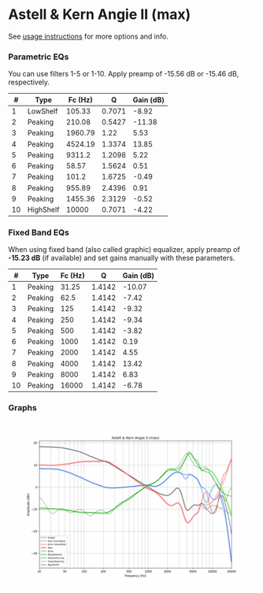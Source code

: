 # Astell & Kern Angie II (max)
See [usage instructions](https://github.com/jaakkopasanen/AutoEq#usage) for more options and info.

### Parametric EQs
You can use filters 1-5 or 1-10. Apply preamp of -15.56 dB or -15.46 dB, respectively.

|   # | Type      |   Fc (Hz) |      Q |   Gain (dB) |
|-----|-----------|-----------|--------|-------------|
|   1 | LowShelf  |    105.33 | 0.7071 |       -8.92 |
|   2 | Peaking   |    210.08 | 0.5427 |      -11.38 |
|   3 | Peaking   |   1960.79 | 1.22   |        5.53 |
|   4 | Peaking   |   4524.19 | 1.3374 |       13.85 |
|   5 | Peaking   |   9311.2  | 1.2098 |        5.22 |
|   6 | Peaking   |     58.57 | 1.5624 |        0.51 |
|   7 | Peaking   |    101.2  | 1.6725 |       -0.49 |
|   8 | Peaking   |    955.89 | 2.4396 |        0.91 |
|   9 | Peaking   |   1455.36 | 2.3129 |       -0.52 |
|  10 | HighShelf |  10000    | 0.7071 |       -4.22 |

### Fixed Band EQs
When using fixed band (also called graphic) equalizer, apply preamp of **-15.23 dB** (if available) and set gains manually with these parameters.

|   # | Type    |   Fc (Hz) |      Q |   Gain (dB) |
|-----|---------|-----------|--------|-------------|
|   1 | Peaking |     31.25 | 1.4142 |      -10.07 |
|   2 | Peaking |     62.5  | 1.4142 |       -7.42 |
|   3 | Peaking |    125    | 1.4142 |       -9.32 |
|   4 | Peaking |    250    | 1.4142 |       -9.34 |
|   5 | Peaking |    500    | 1.4142 |       -3.82 |
|   6 | Peaking |   1000    | 1.4142 |        0.19 |
|   7 | Peaking |   2000    | 1.4142 |        4.55 |
|   8 | Peaking |   4000    | 1.4142 |       13.42 |
|   9 | Peaking |   8000    | 1.4142 |        6.83 |
|  10 | Peaking |  16000    | 1.4142 |       -6.78 |

### Graphs
![](./Astell%20&%20Kern%20Angie%20II%20(max).png)
